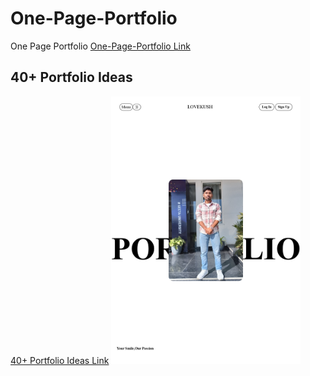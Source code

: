 # One-Page-Portfolio
One Page Portfolio
<a href="https://lovekush20s.github.io/One-Page-Portfolio/">One-Page-Portfolio Link</a>
<h2> 40+ Portfolio Ideas </h2>
<a href="https://github.com/Evavic44/portfolio-ideas">40+ Portfolio Ideas Link</a>

<img src="One-P.jpg" alt="Description of Image" height="80%" width="60%">

